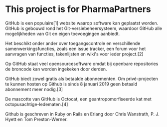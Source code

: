 # This project is for PharmaPartners

GitHub is een populaire[1] website waarop software kan geplaatst worden. GitHub is gebouwd rond het Git-versiebeheersysteem, waardoor GitHub alle mogelijkheden van Git en eigen toevoegingen aanbiedt.

Het beschikt onder ander over toegangscontrole en verschillende samenwerkingsfuncties, zoals een issue tracker, een forum voor het aanvragen van functies, takenlijsten en wiki's voor ieder project.[2]

Op GitHub staat veel opensourcesoftware omdat bij openbare repositories de broncode kan worden ingekeken door derden.

GitHub biedt zowel gratis als betaalde abonnementen. Om privé-projecten te kunnen hosten op Github is sinds 8 januari 2019 geen betaald abonnement meer nodig.[3]

De mascotte van GitHub is Octocat, een geantropomorfiseerde kat met octopusachtige-ledematen.[4]

Github is geschreven in Ruby on Rails en Erlang door Chris Wanstrath, P. J. Hyett en Tom Preston-Werner.